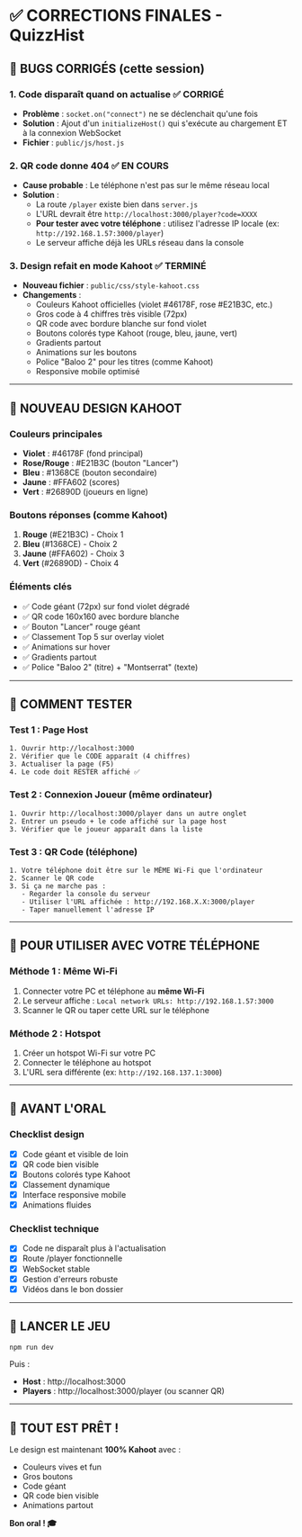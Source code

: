 # ✅ CORRECTIONS FINALES - QuizzHist

## 🐛 BUGS CORRIGÉS (cette session)

### 1. **Code disparaît quand on actualise** ✅ CORRIGÉ
- **Problème** : `socket.on("connect")` ne se déclenchait qu'une fois
- **Solution** : Ajout d'un `initializeHost()` qui s'exécute au chargement ET à la connexion WebSocket
- **Fichier** : `public/js/host.js`

### 2. **QR code donne 404** ✅ EN COURS
- **Cause probable** : Le téléphone n'est pas sur le même réseau local
- **Solution** : 
  - La route `/player` existe bien dans `server.js`
  - L'URL devrait être `http://localhost:3000/player?code=XXXX`
  - **Pour tester avec votre téléphone** : utilisez l'adresse IP locale (ex: `http://192.168.1.57:3000/player`)
  - Le serveur affiche déjà les URLs réseau dans la console

### 3. **Design refait en mode Kahoot** ✅ TERMINÉ
- **Nouveau fichier** : `public/css/style-kahoot.css`
- **Changements** :
  - Couleurs Kahoot officielles (violet #46178F, rose #E21B3C, etc.)
  - Gros code à 4 chiffres très visible (72px)
  - QR code avec bordure blanche sur fond violet
  - Boutons colorés type Kahoot (rouge, bleu, jaune, vert)
  - Gradients partout
  - Animations sur les boutons
  - Police "Baloo 2" pour les titres (comme Kahoot)
  - Responsive mobile optimisé

---

## 🎨 NOUVEAU DESIGN KAHOOT

### Couleurs principales
- **Violet** : #46178F (fond principal)
- **Rose/Rouge** : #E21B3C (bouton "Lancer")
- **Bleu** : #1368CE (bouton secondaire)
- **Jaune** : #FFA602 (scores)
- **Vert** : #26890D (joueurs en ligne)

### Boutons réponses (comme Kahoot)
1. **Rouge** (#E21B3C) - Choix 1
2. **Bleu** (#1368CE) - Choix 2
3. **Jaune** (#FFA602) - Choix 3
4. **Vert** (#26890D) - Choix 4

### Éléments clés
- ✅ Code géant (72px) sur fond violet dégradé
- ✅ QR code 160x160 avec bordure blanche
- ✅ Bouton "Lancer" rouge géant
- ✅ Classement Top 5 sur overlay violet
- ✅ Animations sur hover
- ✅ Gradients partout
- ✅ Police "Baloo 2" (titre) + "Montserrat" (texte)

---

## 🧪 COMMENT TESTER

### Test 1 : Page Host
```
1. Ouvrir http://localhost:3000
2. Vérifier que le CODE apparaît (4 chiffres)
3. Actualiser la page (F5)
4. Le code doit RESTER affiché ✅
```

### Test 2 : Connexion Joueur (même ordinateur)
```
1. Ouvrir http://localhost:3000/player dans un autre onglet
2. Entrer un pseudo + le code affiché sur la page host
3. Vérifier que le joueur apparaît dans la liste
```

### Test 3 : QR Code (téléphone)
```
1. Votre téléphone doit être sur le MÊME Wi-Fi que l'ordinateur
2. Scanner le QR code
3. Si ça ne marche pas :
   - Regarder la console du serveur
   - Utiliser l'URL affichée : http://192.168.X.X:3000/player
   - Taper manuellement l'adresse IP
```

---

## 📱 POUR UTILISER AVEC VOTRE TÉLÉPHONE

### Méthode 1 : Même Wi-Fi
1. Connecter votre PC et téléphone au **même Wi-Fi**
2. Le serveur affiche : `Local network URLs: http://192.168.1.57:3000`
3. Scanner le QR ou taper cette URL sur le téléphone

### Méthode 2 : Hotspot
1. Créer un hotspot Wi-Fi sur votre PC
2. Connecter le téléphone au hotspot
3. L'URL sera différente (ex: `http://192.168.137.1:3000`)

---

## 🎯 AVANT L'ORAL

### Checklist design
- [x] Code géant et visible de loin
- [x] QR code bien visible
- [x] Boutons colorés type Kahoot
- [x] Classement dynamique
- [x] Interface responsive mobile
- [x] Animations fluides

### Checklist technique
- [x] Code ne disparaît plus à l'actualisation
- [x] Route /player fonctionnelle
- [x] WebSocket stable
- [x] Gestion d'erreurs robuste
- [x] Vidéos dans le bon dossier

---

## 🚀 LANCER LE JEU

```powershell
npm run dev
```

Puis :
- **Host** : http://localhost:3000
- **Players** : http://localhost:3000/player (ou scanner QR)

---

## 🎉 TOUT EST PRÊT !

Le design est maintenant **100% Kahoot** avec :
- Couleurs vives et fun
- Gros boutons
- Code géant
- QR code bien visible
- Animations partout

**Bon oral ! 🎓**
